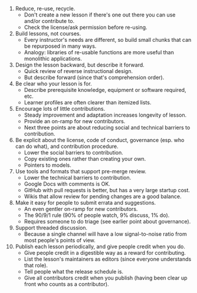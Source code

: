 1.  Reduce, re-use, recycle.
    -   Don't create a new lesson if there's one out there you can use and/or contribute to.
    -   Check the license/ask permission before re-using.
2.  Build lessons, not courses.
    -   Every instructor's needs are different, so build small chunks that can be repurposed in many ways.
    -   Analogy: libraries of re-usable functions are more useful than monolithic applications.
3.  Design the lesson backward, but describe it forward.
    -   Quick review of reverse instructional design.
    -   But describe forward (since that's comprehension order).
4.  Be clear who your lesson is for.
    -   Describe prerequisite knowledge, equipment or software required, etc.
    -   Learner profiles are often clearer than itemized lists.
5.  Encourage lots of little contributions.
    -   Steady improvement and adaptation increases longevity of lesson.
    -   Provide an on-ramp for new contributors.
    -   Next three points are about reducing social and technical barriers to contribution.
6.  Be explicit about the license, code of conduct, governance (esp. who can do what), and contribution procedure.
    -   Lower the social barriers to contribution.
    -   Copy existing ones rather than creating your own.
    -   Pointers to models.
7.  Use tools and formats that support pre-merge review.
    -   Lower the technical barriers to contribution.
    -   Google Docs with comments is OK.
    -   GitHub with pull requests is better, but has a very large startup cost.
    -   Wikis that allow review for pending changes are a good balance.
8.  Make it easy for people to submit errata and suggestions.
    -   An even gentler on-ramp for new contributors.
    -   The 90/9/1 rule (90% of people watch, 9% discuss, 1% do).
    -   Requires someone to do triage (see earlier point about governance).
9.  Support threaded discussion.
    -   Because a single channel will have a low signal-to-noise ratio from most people's points of view.
10. Publish each lesson periodically, and give people credit when you do.
    -   Give people credit in a digestible way as a reward for contributing.
    -   List the lesson's maintainers as editors (since everyone understands that role).
    -   Tell people what the release schedule is.
    -   Give all contributors credit when you publish (having been clear up front who counts as a contributor).

